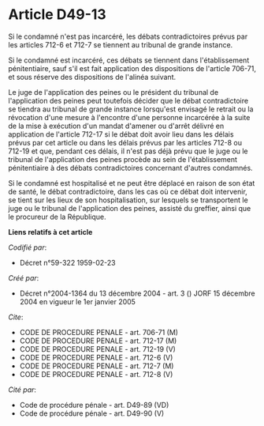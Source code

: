 # Article D49-13

Si le condamné n'est pas incarcéré, les débats contradictoires prévus par les articles 712-6 et 712-7 se tiennent au tribunal
de grande instance.

Si le condamné est incarcéré, ces débats se tiennent dans l'établissement pénitentiaire, sauf s'il est fait application des
dispositions de l'article 706-71, et sous réserve des dispositions de l'alinéa suivant.

Le juge de l'application des peines ou le président du tribunal de l'application des peines peut toutefois décider que le
débat contradictoire se tiendra au tribunal de grande instance lorsqu'est envisagé le retrait ou la révocation d'une mesure à
l'encontre d'une personne incarcérée à la suite de la mise à exécution d'un mandat d'amener ou d'arrêt délivré en application
de l'article 712-17 si le débat doit avoir lieu dans les délais prévus par cet article ou dans les délais prévus par les
articles 712-8 ou 712-19 et que, pendant ces délais, il n'est pas déjà prévu que le juge ou le tribunal de l'application des
peines procède au sein de l'établissement pénitentiaire à des débats contradictoires concernant d'autres condamnés.

Si le condamné est hospitalisé et ne peut être déplacé en raison de son état de santé, le débat contradictoire, dans les cas
où ce débat doit intervenir, se tient sur les lieux de son hospitalisation, sur lesquels se transportent le juge ou le
tribunal de l'application des peines, assisté du greffier, ainsi que le procureur de la République.

**Liens relatifs à cet article**

_Codifié par_:

  - Décret n°59-322 1959-02-23

_Créé par_:

  - Décret n°2004-1364 du 13 décembre 2004 - art. 3 () JORF 15 décembre 2004 en vigueur le 1er janvier 2005

_Cite_:

  - CODE DE PROCEDURE PENALE - art. 706-71 (M)
  - CODE DE PROCEDURE PENALE - art. 712-17 (M)
  - CODE DE PROCEDURE PENALE - art. 712-19 (V)
  - CODE DE PROCEDURE PENALE - art. 712-6 (V)
  - CODE DE PROCEDURE PENALE - art. 712-7 (M)
  - CODE DE PROCEDURE PENALE - art. 712-8 (V)

_Cité par_:

  - Code de procédure pénale - art. D49-89 (VD)
  - Code de procédure pénale - art. D49-90 (V)

